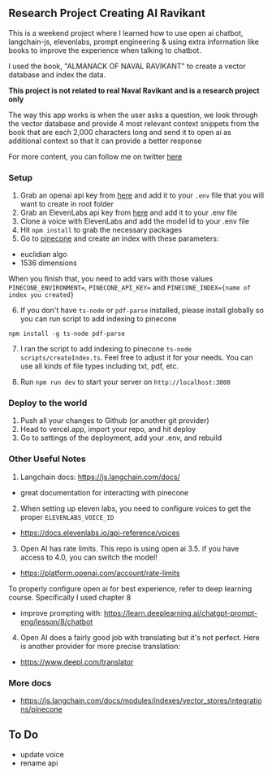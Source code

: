 ## Research Project Creating AI Ravikant

This is a weekend project where I learned how to use open ai chatbot, langchain-js, elevenlabs, prompt engineering & using extra information like books to improve the experience when talking to chatbot.

I used the book, "ALMANACK OF NAVAL RAVIKANT" to create a vector database and index the data.

**This project is not related to real Naval Ravikant and is a research project only**

The way this app works is when the user asks a question, we look through the vector database and provide 4 most relevant context snippets from the book that are each 2,000 characters long and send it to open ai as additional context so that it can provide a better response

For more content, you can follow me on twitter [here](https://twitter.com/emergingbits)

### Setup

1. Grab an openai api key from [here](https://beta.openai.com/) and add it to your `.env` file that you will want to create in root folder
2. Grab an ElevenLabs api key from [here](https://beta.elevenlabs.io/speech-synthesis) and add it to your .env file
3. Clone a voice with ElevenLabs and add the model id to your .env file
4. Hit `npm install` to grab the necessary packages
5. Go to [pinecone](https://www.pinecone.io/) and create an index with these parameters:

- euclidian algo
- 1536 dimensions

When you finish that, you need to add vars with those values `PINECONE_ENVIRONMENT=`, `PINECONE_API_KEY=`
and `PINECONE_INDEX={name of index you created}`

6. If you don't have `ts-node` or `pdf-parse` installed, please install globally so you can run script to add indexing to pinecone

`npm install -g ts-node pdf-parse`

7. I ran the script to add indexing to pinecone `ts-node scripts/createIndex.ts`. Feel free to adjust it for your needs. You can use all kinds of file types including txt, pdf, etc.

8. Run `npm run dev` to start your server on `http://localhost:3000`

### Deploy to the world

1. Push all your changes to Github (or another git provider)
2. Head to vercel.app, import your repo, and hit deploy
3. Go to settings of the deployment, add your .env, and rebuild

### Other Useful Notes

1. Langchain docs: https://js.langchain.com/docs/

- great documentation for interacting with pinecone

2. When setting up eleven labs, you need to configure voices to get the proper `ELEVENLABS_VOICE_ID`

- https://docs.elevenlabs.io/api-reference/voices

3. Open AI has rate limits. This repo is using open ai 3.5. if you have access to 4.0, you can switch the model!

- https://platform.openai.com/account/rate-limits

To properly configure open ai for best experience, refer to deep learning course. Specifically I used chapter 8

- improve prompting with: https://learn.deeplearning.ai/chatgpt-prompt-eng/lesson/8/chatbot

4. Open AI does a fairly good job with translating but it's not perfect. Here is another provider for more precise translation:

- https://www.deepl.com/translator

### More docs

- https://js.langchain.com/docs/modules/indexes/vector_stores/integrations/pinecone

## To Do

- update voice
- rename api
